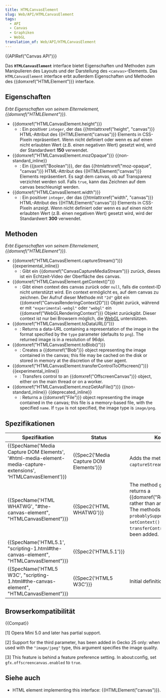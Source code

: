 ```yaml
---
title: HTMLCanvasElement
slug: Web/API/HTMLCanvasElement
tags:
  - API
  - Canvas
  - Graphiken
  - WebGL
translation_of: Web/API/HTMLCanvasElement
---
```

{{APIRef("Canvas API")}}

Das **`HTMLCanvasElement`** interface bietet Eigenschaften und Methoden zum Manipulieren des Layouts und der Darstellung des `<canvas>`-Elements. Das `HTMLCanvasElement` interface erbt außerdem Eigenschaften und Methoden des {{domxref("HTMLElement")}} interface.

## Eigenschaften

_Erbt Eigenschaften von seinem Elternelement,_ _{{domxref("HTMLElement")}}._

- {{domxref("HTMLCanvasElement.height")}}
  - : Ein positiver `integer`, der das {{htmlattrxref("height", "canvas")}} HTML-Attribut des {{HTMLElement("canvas")}} Elements in CSS-Pixeln repräsentiert. Wenn nicht definiert oder wenn es auf einen nicht erlaubten Wert (z.B. einen negativen Wert) gesetzt wird, wird der Standardwert **150** verwendet.
- {{domxref("HTMLCanvasElement.mozOpaque")}} {{non-standard_inline}}
  - : Ein {{jsxref("Boolean")}}, der das {{htmlattrxref("moz-opaque", "canvas")}} HTML-Attribut des {{HTMLElement("canvas")}} Elements repräsentiert. Es sagt dem canvas, ob auf Transparenz verzichtet werden soll. Falls `true`, kann das Zeichnen auf dem canvas beschleunigt werden.
- {{domxref("HTMLCanvasElement.width")}}
  - : Ein positiver `integer`, der das {{htmlattrxref("width", "canvas")}} HTML-Attribut des {{HTMLElement("canvas")}} Elements in CSS-Pixeln anzeigt. Wenn nicht definiert oder wenn es auf einen nicht erlaubten Wert (z.B. einen negativen Wert) gesetzt wird, wird der Standardwert **300** verwendet.

## Methoden

_Erbt Eigenschaften von seinem Elternelement,_ _{{domxref("HTMLElement")}}._

- {{domxref("HTMLCanvasElement.captureStream()")}} {{experimental_inline}}
  - : Gibt ein {{domxref("CanvasCaptureMediaStream")}} zurück, dieses ist ein Echtzeit-Video der Oberfläche des canvas.
- {{domxref("HTMLCanvasElement.getContext()")}}
  - : Gibt einen context des canvas zurück oder `null`, falls die context-ID nicht unterstützt wird. Ein context ermöglicht es, auf dem canvas zu zeichnen. Der Aufruf dieser Methode mit `"2d"` gibt ein {{domxref("CanvasRenderingContext2D")}} Objekt zurück, während er mit `"experimental-webgl"` oder `"webgl"` ein {{domxref("WebGLRenderingContext")}} Objekt zurückgibt. Dieser context ist nur bei Browsern möglich, die [WebGL](/de/docs/Web/WebGL) unterstützen.
- {{domxref("HTMLCanvasElement.toDataURL()")}}
  - : Returns a data-URL containing a representation of the image in the format specified by the `type` parameter (defaults to `png`). The returned image is in a resolution of 96dpi.
- {{domxref("HTMLCanvasElement.toBlob()")}}
  - : Creates a {{domxref("Blob")}} object representing the image contained in the canvas; this file may be cached on the disk or stored in memory at the discretion of the user agent.
- {{domxref("HTMLCanvasElement.transferControlToOffscreen()")}} {{experimental_inline}}
  - : Transfers control to an {{domxref("OffscreenCanvas")}} object, either on the main thread or on a worker.
- {{domxref("HTMLCanvasElement.mozGetAsFile()")}} {{non-standard_inline}} {{deprecated_inline}}
  - : Returns a {{domxref("File")}} object representing the image contained in the canvas; this file is a memory-based file, with the specified `name`. If `type` is not specified, the image type is `image/png`.

## Spezifikationen

| Spezifikation                                                                                                                                        | Status                                               | Kommentar                                                                                                                                                                                                               |
| ---------------------------------------------------------------------------------------------------------------------------------------------------- | ---------------------------------------------------- | ----------------------------------------------------------------------------------------------------------------------------------------------------------------------------------------------------------------------- |
| {{SpecName('Media Capture DOM Elements', '#html-media-element-media-capture-extensions', 'HTMLCanvasElement')}} | {{Spec2('Media Capture DOM Elements')}} | Adds the method `captureStream()`.                                                                                                                                                                                      |
| {{SpecName('HTML WHATWG', "#the-canvas-element", "HTMLCanvasElement")}}                                                     | {{Spec2('HTML WHATWG')}}                     | The method `getContext()` now returns a {{domxref("RenderingContext")}} rather than an opaque `object`. The methods `probablySupportsContext()`, `setContext()` and `transferControlToProxy()`have been added. |
| {{SpecName('HTML5.1', "scripting-1.html#the-canvas-element", "HTMLCanvasElement")}}                                     | {{Spec2('HTML5.1')}}                         |                                                                                                                                                                                                                         |
| {{SpecName('HTML5 W3C', "scripting-1.html#the-canvas-element", "HTMLCanvasElement")}}                                     | {{Spec2('HTML5 W3C')}}                         | Initial definition.                                                                                                                                                                                                     |

## Browserkompatibilität

{{Compat}}

\[1] Opera Mini 5.0 and later has partial support.

\[2] Support for the third parameter, has been added in Gecko 25 only: when used with the `"image/jpeg"` type, this argument specifies the image quality.

\[3] This feature is behind a feature preference setting. In about:config, set `gfx.offscreencanvas.enabled` to `true`.

## Siehe auch

- HTML element implementing this interface: {{HTMLElement("canvas")}}.
